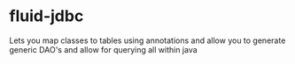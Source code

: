# fluid-jdbc
Lets you map classes to tables using annotations and allow you to generate generic DAO's and allow for querying all within java
